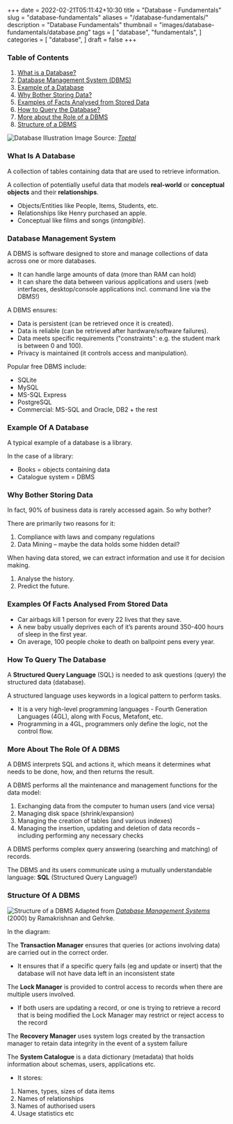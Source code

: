 +++
date = 2022-02-21T05:11:42+10:30
title = "Database - Fundamentals"
slug = "database-fundamentals"
aliases = "/database-fundamentals/"
description = "Database Fundamentals"
thumbnail = "images/database-fundamentals/database.png"
tags = [
    "database",
    "fundamentals",
]
categories = [
    "database",
]
draft = false
+++

### Table of Contents

1. [What is a Database?](#what-is-a-database)
1. [Database Management System (DBMS)](#database-management-system)
1. [Example of a Database](#example-of-a-database)
1. [Why Bother Storing Data?](#why-bother-storing-data)
1. [Examples of Facts Analysed from Stored Data](#examples-of-facts-analysed-from-stored-data)
1. [How to Query the Database?](#how-to-query-the-database)
1. [More about the Role of a DBMS](#more-about-the-role-of-a-dbms)
1. [Structure of a DBMS](#structure-of-a-dbms)

![Database Illustration](/images/database-fundamentals/database.png)
Image Source:
*[Toptal](https://www.toptal.com/database/database-design-bad-practices)*

### What Is A Database

A collection of tables containing data that are used to retrieve information.

A collection of potentially useful data that models **real-world** or
**conceptual objects** and their **relationships**.

- Objects/Entities like People, Items, Students, etc.
- Relationships like Henry purchased an apple.
- Conceptual like films and songs (*intangible*).

### Database Management System

A DBMS is software designed to store and manage collections of data across one
or more databases.

- It can handle large amounts of data (more than RAM can hold)
- It can share the data between various applications and users (web interfaces,
  desktop/console applications incl. command line via the DBMS!)

A DBMS ensures:
- Data is persistent (can be retrieved once it is created).
- Data is reliable (can be retrieved after hardware/software failures).
- Data meets specific requirements ("constraints": e.g. the student mark is
  between 0 and 100).
- Privacy is maintained (it controls access and manipulation).

Popular free DBMS include:
- SQLite
- MySQL
- MS-SQL Express
- PostgreSQL
- Commercial: MS-SQL and Oracle, DB2 + the rest

### Example Of A Database

A typical example of a database is a library.

In the case of a library:

- Books = objects containing data
- Catalogue system = DBMS

### Why Bother Storing Data

In fact, 90% of business data is rarely accessed again. So why bother?

There are primarily two reasons for it:

1. Compliance with laws and company regulations
1. Data Mining – maybe the data holds some hidden detail?

When having data stored, we can extract information and use it for decision
making.

1. Analyse the history.
1. Predict the future.

### Examples Of Facts Analysed From Stored Data

- Car airbags kill 1 person for every 22 lives that they save.
- A new baby usually deprives each of it’s parents around 350-400 hours of sleep
  in the first year.
- On average, 100 people choke to death on ballpoint pens every year.

### How To Query The Database

A **Structured Query Language** (SQL) is needed to ask questions (query) the
structured data (database).

A structured language uses keywords in a logical pattern to perform tasks.

- It is a very high-level programming languages - Fourth Generation Languages
  (4GL), along with Focus, Metafont, etc.
- Programming in a 4GL, programmers only define the logic, not the control flow.


### More About The Role Of A DBMS

A DBMS interprets SQL and actions it, which means it determines what needs to be
done, how, and then returns the result.

A DBMS performs all the maintenance and management functions for the data model:

1. Exchanging data from the computer to human users (and vice versa)
1. Managing disk space (shrink/expansion)
1. Managing the creation of tables (and various indexes)
1. Managing the insertion, updating and deletion of data records – including
   performing any necessary checks

A DBMS performs complex query answering (searching and matching) of records.

The DBMS and its users communicate using a mutually understandable language:
**SQL** (Structured Query Language!)

### Structure Of A DBMS

![Structure of a DBMS](/images/database-fundamentals/dbms-structure.png)
Adapted from *[Database Management
Systems](https://www.google.com.au/books/edition/Database_Management_Systems/74JykQEACAAJ?hl=en)*
(2000) by Ramakrishnan and Gehrke.

In the diagram:

The **Transaction Manager** ensures that queries (or actions involving data) are
carried out in the correct order.

- It ensures that if a specific query fails (eg and update or insert) that the
  database will not have data left in an inconsistent state

The **Lock Manager** is provided to control access to records when there are
multiple users involved.

- If both users are updating a record, or one is trying to retrieve a record
  that is being modified the Lock Manager may restrict or reject access to the
  record

The **Recovery Manager** uses system logs created by the transaction manager to
retain data integrity in the event of a system failure

The **System Catalogue** is a data dictionary (metadata) that holds information
about schemas, users, applications etc.

- It stores:
1. Names, types, sizes of data items
1. Names of relationships
1. Names of authorised users
1. Usage statistics etc
